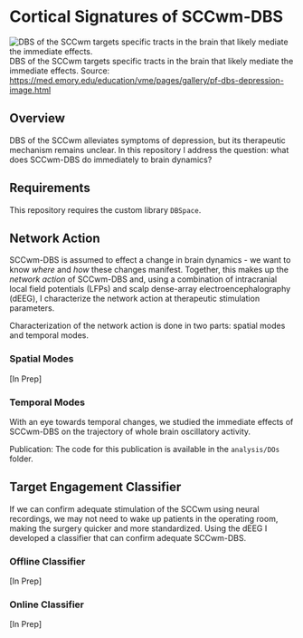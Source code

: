 # Cortical Signatures of SCCwm-DBS

![DBS of the SCCwm targets specific tracts in the brain that likely mediate the immediate effects.](https://med.emory.edu/education/vme/assets/images/gallery/dbs-depression/dbs-for-major-depression.jpg)
DBS of the SCCwm targets specific tracts in the brain that likely mediate the immediate effects.
Source: https://med.emory.edu/education/vme/pages/gallery/pf-dbs-depression-image.html

## Overview
DBS of the SCCwm alleviates symptoms of depression, but its therapeutic mechanism remains unclear.
In this repository I address the question: what does SCCwm-DBS do immediately to brain dynamics?

## Requirements
This repository requires the custom library ```DBSpace```.

## Network Action
SCCwm-DBS is assumed to effect a change in brain dynamics - we want to know _where_ and _how_ these changes manifest.
Together, this makes up the _network action_ of SCCwm-DBS and, using a combination of intracranial local field potentials (LFPs) and scalp dense-array electroencephalography (dEEG), I characterize the network action at therapeutic stimulation parameters.

Characterization of the network action is done in two parts: spatial modes and temporal modes.

### Spatial Modes
[In Prep]

### Temporal Modes
With an eye towards temporal changes, we studied the immediate effects of SCCwm-DBS on the trajectory of whole brain oscillatory activity.

Publication: []()
The code for this publication is available in the ```analysis/DOs``` folder.


## Target Engagement Classifier
If we can confirm adequate stimulation of the SCCwm using neural recordings, we may not need to wake up patients in the operating room, making the surgery quicker and more standardized.
Using the dEEG I developed a classifier that can confirm adequate SCCwm-DBS.

### Offline Classifier
[In Prep]

### Online Classifier
[In Prep]
